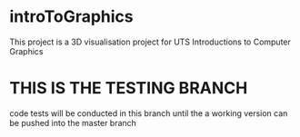 # introToGraphics
This project is a 3D visualisation project for UTS Introductions to Computer Graphics

# THIS IS THE TESTING BRANCH
code tests will be conducted in this branch until the a working version can be pushed into the master branch
